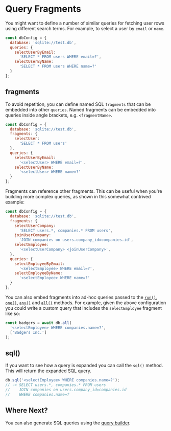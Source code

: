 # Query Fragments

You might want to define a number of similar queries for fetching user
rows using different search terms.  For example, to select a user by
`email` or `name`.

```js
const dbConfig = {
  database: 'sqlite://test.db',
  queries: {
    selectUserByEmail:
      'SELECT * FROM users WHERE email=?',
    selectUserByName:
      'SELECT * FROM users WHERE name=?'
  }
};
```

## fragments

To avoid repetition, you can define named SQL `fragments` that can be embedded
into other `queries`.  Named fragments can be embedded into queries inside angle
brackets, e.g. `<fragmentName>`.

```js
const dbConfig = {
  database: 'sqlite://test.db',
  fragments: {
    selectUser:
      'SELECT * FROM users'
  },
  queries: {
    selectUserByEmail:
      '<selectUser> WHERE email=?',
    selectUserByName:
      '<selectUser> WHERE name=?'
  }
};
```

Fragments can reference other fragments.  This can be useful when you're building
more complex queries, as shown in this somewhat contrived example:

```js
const dbConfig = {
  database: 'sqlite://test.db',
  fragments: {
    selectUserCompany:
      'SELECT users.*, companies.* FROM users',
    joinUserCompany:
      'JOIN companies on users.company_id=companies.id',
    selectEmployee:
      '<selectUserCompany> <joinUserCompany>',
  },
  queries: {
    selectEmployeeByEmail:
      '<selectEmployee> WHERE email=?',
    selectEmployeeByName:
      '<selectEmployee> WHERE name=?'
  }
};
```

You can also embed fragments into ad-hoc queries passed to the
[`run()`](basic-queries#run), [`one()`](basic-queries#one),
[`any()`](basic-queries#any) and [`all()`](basic-queries#all) methods.
For example, given the above configuration you could write a custom query
that includes the `selectEmployee` fragment like so:

```js
const badgers = await db.all(
  '<selectEmployee> WHERE companies.name=?',
  ['Badgers Inc.']
);
```

## sql()

If you want to see how a query is expanded you can call the `sql()`
method.  This will return the expanded SQL query.

```js
db.sql('<selectEmployee> WHERE companies.name=?');
// -> SELECT users.*, companies.* FROM users
//    JOIN companies on users.company_id=companies.id
//    WHERE companies.name=?
```

## Where Next?

You can also generate SQL queries using the
[query builder](query-builder).